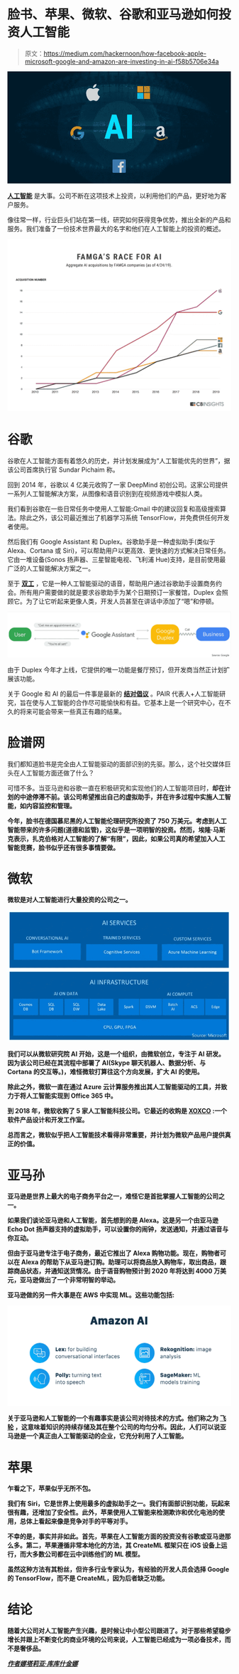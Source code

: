 # 脸书、苹果、微软、谷歌和亚马逊如何投资人工智能

> 原文：<https://medium.com/hackernoon/how-facebook-apple-microsoft-google-and-amazon-are-investing-in-ai-f58b5706e34a>

![](img/174f4a47b526d31b007126d6c42d4ea1.png)

[**人工智能**](https://dashbouquet.com/blog/artificial-intelligence/ai-trends-for-2019-what-should-we-expect) 是大事。公司不断在这项技术上投资，以利用他们的产品，更好地为客户服务。

像往常一样，行业巨头们站在第一线，研究如何获得竞争优势，推出全新的产品和服务。我们准备了一份技术世界最大的名字和他们在人工智能上的投资的概述。

![](img/aabd2f5a8305dabe16d2a5a6c274c8a2.png)

# 谷歌

谷歌在人工智能方面有着悠久的历史，并计划发展成为“人工智能优先的世界”，据该公司首席执行官 Sundar Pichaim 称。

回到 2014 年，谷歌以 4 亿美元收购了一家 DeepMind 初创公司。这家公司提供一系列人工智能解决方案，从图像和语音识别到在视频游戏中模拟人类。

我们看到谷歌在一些日常任务中使用人工智能:Gmail 中的建议回复和高级搜索算法。除此之外，该公司最近推出了机器学习系统 TensorFlow，并免费供任何开发者使用。

然后我们有 Google Assistant 和 Duplex。谷歌助手是一种虚拟助手(类似于 Alexa、Cortana 或 Siri)，可以帮助用户以更高效、更快速的方式解决日常任务。它由一堆设备(Sonos 扬声器、三星智能电视、飞利浦 Hue)支持，是目前使用最广泛的人工智能解决方案之一。

至于 [**双工**](https://www.androidauthority.com/what-is-google-duplex-869476/) ，它是一种人工智能驱动的语音，帮助用户通过谷歌助手设置商务约会。所有用户需要做的就是要求谷歌助手为某个日期预订一家餐馆，Duplex 会照顾它。为了让它听起来更像人类，开发人员甚至在讲话中添加了“嗯”和停顿。

![](img/172a5b411a942a3438090f8f8f923ee4.png)

由于 Duplex 今年才上线，它提供的唯一功能是餐厅预订，但开发商当然正计划扩展该功能。

关于 Google 和 AI 的最后一件事是最新的 [**结对倡议**](https://ai.google/research/teams/brain/pair) 。PAIR 代表人+人工智能研究，旨在使与人工智能的合作尽可能愉快和有益。它基本上是一个研究中心，在不久的将来可能会带来一些真正有趣的结果。

# 脸谱网

我们都知道脸书是完全由人工智能驱动的面部识别的先驱。那么，这个社交媒体巨头在人工智能方面还做了什么？

可惜不多。当亚马逊和谷歌一直在积极研究和实现他们的人工智能项目时，[](https://research.fb.com/category/facebook-ai-research/)**却在计划的中途停滞不前。该公司希望推出自己的虚拟助手，并在许多过程中实施人工智能，如内容监控和管理。**

**今年，脸书在德国慕尼黑的人工智能伦理研究所投资了 750 万美元。考虑到人工智能带来的许多问题(道德和监管)，这似乎是一项明智的投资。然而，埃隆·马斯克表示，扎克伯格对人工智能的了解“有限”，因此，如果公司真的希望加入人工智能竞赛，脸书似乎还有很多事情要做。**

# **微软**

**微软是对人工智能进行大量投资的公司之一。**

**![](img/003878e5871a85431353f68631049ed8.png)**

**我们可以从微软研究院 AI 开始，这是一个组织，由微软创立，专注于 AI 研发。因为该公司已经在其流程中部署了 AI(Skype 聊天机器人、数据分析、与 Cortana 的交互等。)，难怪微软打算往这个方向发展，扩大 AI 的使用。**

**除此之外，微软一直在通过 Azure 云计算服务推出其人工智能驱动的工具，并致力于将人工智能实现到 Office 365 中。**

**到 2018 年，微软收购了 5 家人工智能科技公司。它最近的收购是 [**XOXCO**](https://blogs.microsoft.com/blog/2018/11/14/microsoft-to-acquire-xoxco-bringing-together-leading-bot-development-communities-to-help-advance-conversational-ai/) :一个软件产品设计和开发工作室。**

**总而言之，微软似乎把人工智能技术看得非常重要，并计划为微软产品用户提供真正的价值。**

# **亚马孙**

**亚马逊是世界上最大的电子商务平台之一，难怪它是首批掌握人工智能的公司之一。**

**如果我们谈论亚马逊和人工智能，首先想到的是 Alexa。这是另一个由亚马逊 Echo Dot 扬声器支持的虚拟助手，可以设置你的闹钟，发送通知，并通过语音与你互动。**

**但由于亚马逊专注于电子商务，最近它推出了 Alexa 购物功能。现在，购物者可以在 Alexa 的帮助下从亚马逊订购。助理可以将商品放入购物车，取出商品，跟踪商品状态，并通知送货情况。由于语音购物预计到 2020 年将达到 4000 万美元，亚马逊做出了一个非常明智的举动。**

**亚马逊做的另一件大事是在 AWS 中实现 ML。这些功能包括:**

**![](img/76217c2a5f4cfc21f97f60c8030ddb66.png)**

**关于亚马逊和人工智能的一个有趣事实是该公司对待技术的方式。他们称之为 [**飞轮**](https://www.wired.com/story/amazon-artificial-intelligence-flywheel) ，这意味着知识的持续存储及其在整个公司的均匀分布。因此，人们可以说亚马逊是一个真正由人工智能驱动的企业，它充分利用了人工智能。**

# **苹果**

**乍看之下，苹果似乎无所不包。**

**我们有 Siri，它是世界上使用最多的虚拟助手之一。我们有面部识别功能，玩起来很有趣，还增加了安全性。此外，苹果使用人工智能来检测欺诈和优化电池的使用，总体上看起来像是竞争对手的平等对手。**

**不幸的是，事实并非如此。首先，苹果在人工智能方面的投资没有谷歌或亚马逊那么多。第二，苹果遵循非常本地化的方法，其 CreateML 框架只在 iOS 设备上运行，而大多数公司都在云中训练他们的 ML 模型。**

**虽然这种方法有其粉丝，但许多行业专家认为，有经验的开发人员会选择 Google 的 TensorFlow，而不是 CreateML，因为后者缺乏功能。**

# **结论**

**随着大公司对人工智能产生兴趣，是时候让中小型公司跟进了。对于那些希望稳步增长并跟上不断变化的商业环境的公司来说，人工智能已经成为一项必备技术，而不是奢侈品。**

**[*作者娜塔莉亚·库库什金娜*](https://www.linkedin.com/in/natalia-kukushkina-b62397132/)**
